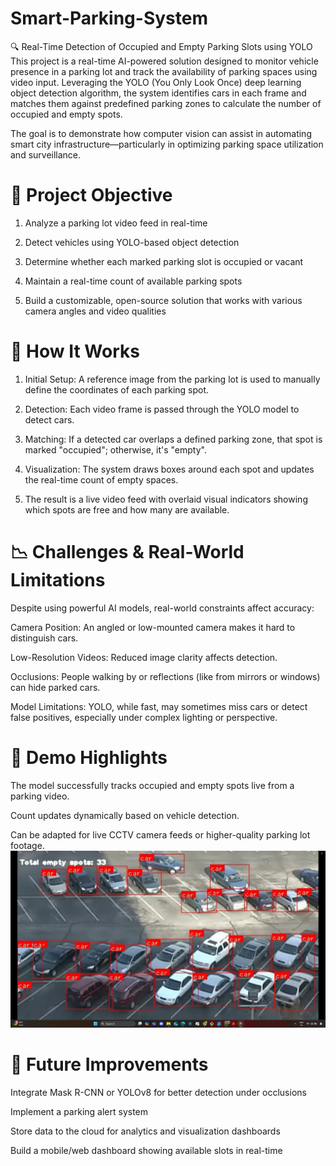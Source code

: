 # Smart-Parking-System

🔍 Real-Time Detection of Occupied and Empty Parking Slots using YOLO
This project is a real-time AI-powered solution designed to monitor vehicle presence in a parking lot and track the availability of parking spaces using video input. Leveraging the YOLO (You Only Look Once) deep learning object detection algorithm, the system identifies cars in each frame and matches them against predefined parking zones to calculate the number of occupied and empty spots.

The goal is to demonstrate how computer vision can assist in automating smart city infrastructure—particularly in optimizing parking space utilization and surveillance.

# 🎯 Project Objective
1. Analyze a parking lot video feed in real-time

2. Detect vehicles using YOLO-based object detection

3. Determine whether each marked parking slot is occupied or vacant

4. Maintain a real-time count of available parking spots

5. Build a customizable, open-source solution that works with various camera angles and video qualities

# 🧠 How It Works
1. Initial Setup: A reference image from the parking lot is used to manually define the coordinates of each parking spot.

2. Detection: Each video frame is passed through the YOLO model to detect cars.

3. Matching: If a detected car overlaps a defined parking zone, that spot is marked "occupied"; otherwise, it's "empty".

4. Visualization: The system draws boxes around each spot and updates the real-time count of empty spaces.

5. The result is a live video feed with overlaid visual indicators showing which spots are free and how many are available.

# 📉 Challenges & Real-World Limitations
Despite using powerful AI models, real-world constraints affect accuracy:

Camera Position: An angled or low-mounted camera makes it hard to distinguish cars.

Low-Resolution Videos: Reduced image clarity affects detection.

Occlusions: People walking by or reflections (like from mirrors or windows) can hide parked cars.

Model Limitations: YOLO, while fast, may sometimes miss cars or detect false positives, especially under complex lighting or perspective.


# 🎥 Demo Highlights
The model successfully tracks occupied and empty spots live from a parking video.

Count updates dynamically based on vehicle detection.

Can be adapted for live CCTV camera feeds or higher-quality parking lot footage.
![Demo Thumbnail](output.png)


# 🔧 Future Improvements
Integrate Mask R-CNN or YOLOv8 for better detection under occlusions

Implement a parking alert system

Store data to the cloud for analytics and visualization dashboards

Build a mobile/web dashboard showing available slots in real-time

